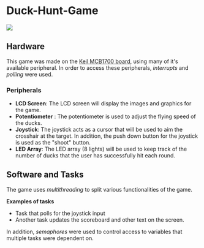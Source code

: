 # Duck-Hunt-Game

![](https://cloud.githubusercontent.com/assets/10454251/22278612/d9a8df90-e292-11e6-8721-14b62564cc96.gif)

## Hardware

This game was made on the [Keil MCB1700 board](http://www.keil.com/mcb1700), using many of it's available peripheral. In order to access these peripherals, _interrupts_ and _polling_ were used. 

### Peripherals

* __LCD Screen__: The LCD screen will display the images and graphics for the game.
* __Potentiometer__ : The potentiometer is used to adjust the flying speed of the ducks.
* __Joystick__: The joystick acts as a cursor that will be used to aim the crosshair at the target. In addition, the push down button for the joystick is used as the "shoot" button. 
* __LED Array__: The LED array (8 lights) will be used to keep track of the number of ducks that the user has successfully hit each round.

## Software and Tasks

The game uses _multithreading_ to split various functionalities of the game. 

__Examples of tasks__
* Task that polls for the joystick input
* Another task updates the scoreboard and other text on the screen. 

In addition, _semaphores_ were used to control access to variables that multiple tasks were dependent on.
